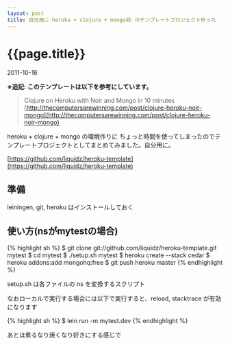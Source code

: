 ```yaml
---
layout: post
title: 自分用に heroku + clojure + mongodb のテンプレートプロジェクト作った
---
```


# {{page.title}}
<p class="meta">2011-10-16</p>


**※追記: このテンプレートは以下を参考にしています。**
> Clojure on Heroku with Noir and Mongo in 10 minutes
> [http://thecomputersarewinning.com/post/clojure-heroku-noir-mongo](http://thecomputersarewinning.com/post/clojure-heroku-noir-mongo)

heroku + clojure + mongo の環境作りに
ちょっと時間を使ってしまったのでテンプレートプロジェクトとしてまとめてみました。自分用に。

[https://github.com/liquidz/heroku-template](https://github.com/liquidz/heroku-template)

## 準備

leiningen, git, heroku はインストールしておく

## 使い方(nsがmytestの場合)

{% highlight sh %}
$ git clone git://github.com/liquidz/heroku-template.git mytest
$ cd mytest
$ ./setup.sh mytest
$ heroku create --stack cedar
$ heroku addons:add mongohq:free
$ git push heroku master
{% endhighlight %}

setup.sh は各ファイルの ns を変換するスクリプト

なおローカルで実行する場合には以下で実行すると、reload, stacktrace が有効になります

{% highlight sh %}
$ lein run -m mytest.dev
{% endhighlight %}


あとは煮るなり焼くなり好きにする感じで

